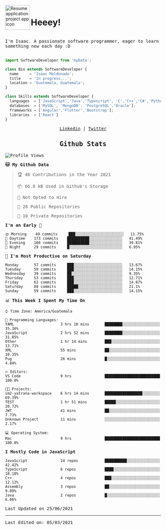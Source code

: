 <img align="left" width="80" height="80" src="https://raw.githubusercontent.com/sidbelbase/sidbelbase/master/wave.gif" alt="Resume application project app icon">

# Heeey!
 
</br>
 
<samp>
I'm Isaac. A passionate software programmer, eager to learn something new each day :D
</samp>
</br></br>



```js
import SoftwareDeveloper from 'myData';

class Bio extends SoftwareDeveloper {
  name     = 'Isaac Maldonado';
  title    = 'In progress...';
  location = 'Guatemala, Guatemala';
}

class Skills extends SoftwareDeveloper {
  languages  = ['JavaScript','Java','Typescript', 'C','C++','C#','Python','Assembly','Dart','Go'];
  databases  = ['MySQL', 'MongoDB', 'PostgreSQL','Oracle'];
  frameworks = ['Angular','Flutter','Bootstrap'];
  libraries  = ['React']
}
```

</p>
<samp>
<p align="center">
<a href="www.linkedin.com/in/isaac-maldonado-4745b2194">Linkedin</a> | <a href="https://twitter.com/Anaklusmos99">Twitter</a>
</p>

<h2 align="center"><samp>Github Stats</samp></h2>

<!--START_SECTION:waka-->
![Profile Views](http://img.shields.io/badge/Profile%20Views-0-blue)

**🐱 My Github Data** 

> 🏆 48 Contributions in the Year 2021
 > 
> 📦 66.8 kB Used in Github's Storage 
 > 
> 🚫 Not Opted to Hire
 > 
> 📜 26 Public Repositories 
 > 
> 🔑 10 Private Repositories  
 > 
**I'm an Early 🐤** 

```text
🌞 Morning    49 commits     ███░░░░░░░░░░░░░░░░░░░░░░   11.75% 
🌆 Daytime    173 commits    ██████████░░░░░░░░░░░░░░░   41.49% 
🌃 Evening    166 commits    ██████████░░░░░░░░░░░░░░░   39.81% 
🌙 Night      29 commits     █░░░░░░░░░░░░░░░░░░░░░░░░   6.95%

```
📅 **I'm Most Productive on Saturday** 

```text
Monday       57 commits     ███░░░░░░░░░░░░░░░░░░░░░░   13.67% 
Tuesday      59 commits     ███░░░░░░░░░░░░░░░░░░░░░░   14.15% 
Wednesday    39 commits     ██░░░░░░░░░░░░░░░░░░░░░░░   9.35% 
Thursday     53 commits     ███░░░░░░░░░░░░░░░░░░░░░░   12.71% 
Friday       62 commits     ███░░░░░░░░░░░░░░░░░░░░░░   14.87% 
Saturday     88 commits     █████░░░░░░░░░░░░░░░░░░░░   21.1% 
Sunday       59 commits     ███░░░░░░░░░░░░░░░░░░░░░░   14.15%

```


📊 **This Week I Spent My Time On** 

```text
⌚︎ Time Zone: America/Guatemala

💬 Programming Languages: 
YAML                     3 hrs 10 mins       ████████░░░░░░░░░░░░░░░░░   35.36% 
JavaScript               2 hrs 52 mins       ████████░░░░░░░░░░░░░░░░░   31.85% 
Other                    1 hr 14 mins        ███░░░░░░░░░░░░░░░░░░░░░░   13.71% 
XML                      55 mins             ██░░░░░░░░░░░░░░░░░░░░░░░   10.35% 
Pug                      26 mins             █░░░░░░░░░░░░░░░░░░░░░░░░   4.84%

🔥 Editors: 
VS Code                  9 hrs               █████████████████████████   100.0%

🐱‍💻 Projects: 
sm2-yatrana-workspace    6 hrs 14 mins       █████████████████░░░░░░░░   69.39% 
TEST                     1 hr 51 mins        █████░░░░░░░░░░░░░░░░░░░░   20.72% 
JWT                      41 mins             ██░░░░░░░░░░░░░░░░░░░░░░░   7.73% 
Unknown Project          11 mins             ░░░░░░░░░░░░░░░░░░░░░░░░░   2.17%

💻 Operating System: 
Mac                      9 hrs               █████████████████████████   100.0%

```

**I Mostly Code in JavaScript** 

```text
JavaScript               14 repos            ██████████░░░░░░░░░░░░░░░   42.42% 
TypeScript               6 repos             ████░░░░░░░░░░░░░░░░░░░░░   18.18% 
C++                      4 repos             ███░░░░░░░░░░░░░░░░░░░░░░   12.12% 
Assembly                 3 repos             ██░░░░░░░░░░░░░░░░░░░░░░░   9.09% 
Java                     2 repos             █░░░░░░░░░░░░░░░░░░░░░░░░   6.06%

```



 Last Updated on 25/06/2021
<!--END_SECTION:waka-->

------

Last Edited on: 05/03/2021

